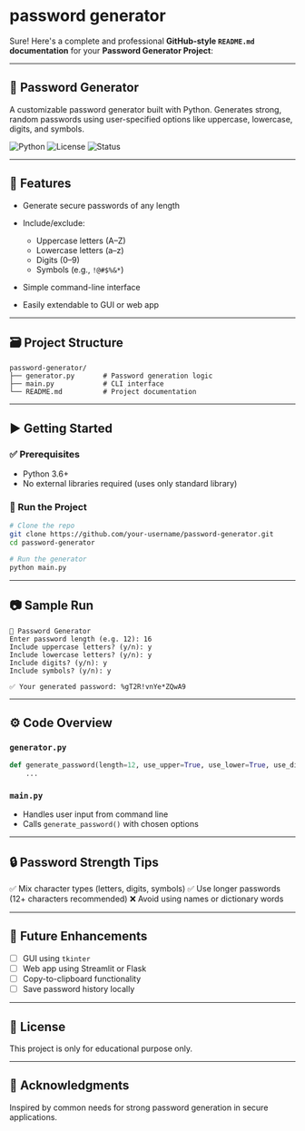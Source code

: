 # password generator
Sure! Here's a complete and professional **GitHub-style `README.md` documentation** for your **Password Generator Project**:

---

## 🔐 Password Generator

A customizable password generator built with Python. Generates strong, random passwords using user-specified options like uppercase, lowercase, digits, and symbols.

![Python](https://img.shields.io/badge/Python-3.9%2B-blue)
![License](https://img.shields.io/badge/License-MIT-green)
![Status](https://img.shields.io/badge/Project-Stable-brightgreen)

---

## 📌 Features

* Generate secure passwords of any length
* Include/exclude:

  * Uppercase letters (A–Z)
  * Lowercase letters (a–z)
  * Digits (0–9)
  * Symbols (e.g., `!@#$%&*`)
* Simple command-line interface
* Easily extendable to GUI or web app

---

## 🗃️ Project Structure

```
password-generator/
├── generator.py       # Password generation logic
├── main.py            # CLI interface
└── README.md          # Project documentation
```

---

## ▶️ Getting Started

### ✅ Prerequisites

* Python 3.6+
* No external libraries required (uses only standard library)

### 🚀 Run the Project

```bash
# Clone the repo
git clone https://github.com/your-username/password-generator.git
cd password-generator

# Run the generator
python main.py
```

---

## 📷 Sample Run

```
🔐 Password Generator
Enter password length (e.g. 12): 16
Include uppercase letters? (y/n): y
Include lowercase letters? (y/n): y
Include digits? (y/n): y
Include symbols? (y/n): y

✅ Your generated password: %gT2R!vnYe*ZQwA9
```

---

## ⚙️ Code Overview

### `generator.py`

```python
def generate_password(length=12, use_upper=True, use_lower=True, use_digits=True, use_symbols=True):
    ...
```

### `main.py`

* Handles user input from command line
* Calls `generate_password()` with chosen options

---

## 🔒 Password Strength Tips

✅ Mix character types (letters, digits, symbols)
✅ Use longer passwords (12+ characters recommended)
❌ Avoid using names or dictionary words

---

## 🧠 Future Enhancements

* [ ] GUI using `tkinter`
* [ ] Web app using Streamlit or Flask
* [ ] Copy-to-clipboard functionality
* [ ] Save password history locally

---

## 📄 License

This project is only for educational purpose only.

---

## 🙌 Acknowledgments

Inspired by common needs for strong password generation in secure applications.

